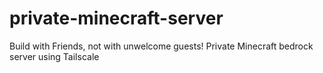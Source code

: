 # private-minecraft-server
Build with Friends, not with unwelcome guests! Private Minecraft bedrock server using Tailscale
